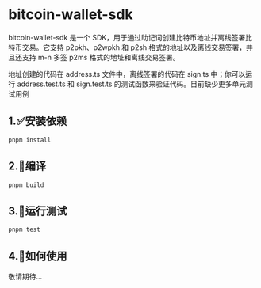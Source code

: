 # bitcoin-wallet-sdk

bitcoin-wallet-sdk 是一个 SDK，用于通过助记词创建比特币地址并离线签署比特币交易。它支持 p2pkh、p2wpkh 和 p2sh 格式的地址以及离线交易签署，并且还支持 m-n 多签 p2ms 格式的地址和离线交易签署。

地址创建的代码在 address.ts 文件中，离线签署的代码在 sign.ts 中；你可以运行 address.test.ts 和 sign.test.ts 的测试函数来验证代码。目前缺少更多单元测试用例
## 1.✅安装依赖

```shell
pnpm install
```

## 2.🫡编译

```shell
pnpm build
```


## 3.👻运行测试

```shell
pnpm test
```

## 4.👀如何使用

敬请期待...


